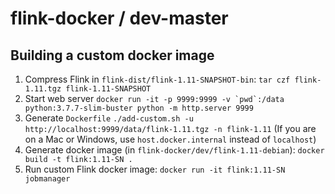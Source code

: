 # flink-docker / dev-master

## Building a custom docker image

1. Compress Flink in `flink-dist/flink-1.11-SNAPSHOT-bin`: `tar czf flink-1.11.tgz flink-1.11-SNAPSHOT`
2. Start web server ``docker run -it -p 9999:9999 -v `pwd`:/data python:3.7.7-slim-buster python -m http.server 9999``
3. Generate `Dockerfile` `./add-custom.sh -u http://localhost:9999/data/flink-1.11.tgz -n flink-1.11`
	(If you are on a Mac or Windows, use `host.docker.internal` instead of `localhost`)
4. Generate docker image (in `flink-docker/dev/flink-1.11-debian`): `docker build -t flink:1.11-SN .`
5. Run custom Flink docker image: `docker run -it flink:1.11-SN jobmanager`

